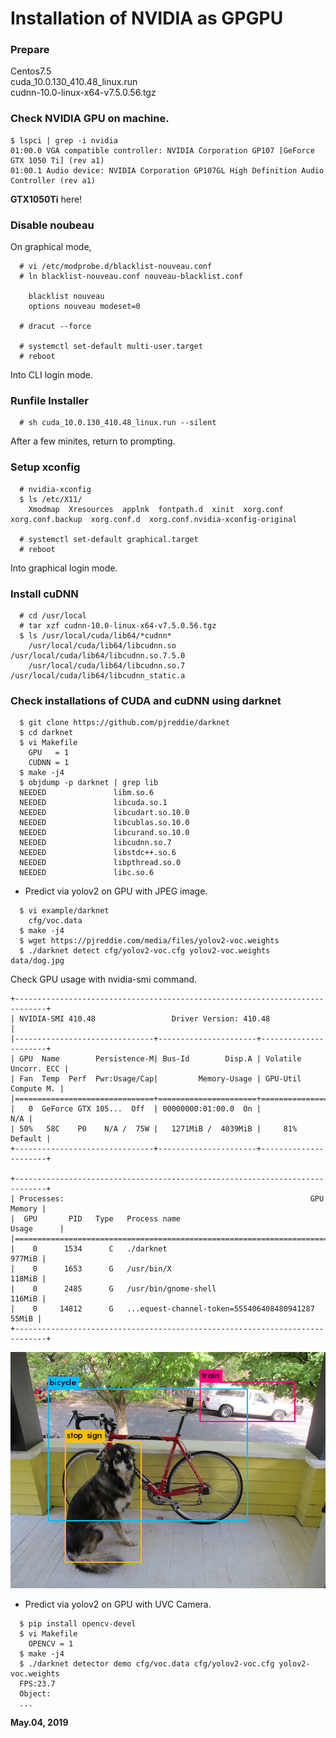 # Installation of NVIDIA as GPGPU  

### Prepare  
Centos7.5  
cuda_10.0.130_410.48_linux.run  
cudnn-10.0-linux-x64-v7.5.0.56.tgz  

### Check NVIDIA GPU on machine.  
```
$ lspci | grep -i nvidia
01:00.0 VGA compatible controller: NVIDIA Corporation GP107 [GeForce GTX 1050 Ti] (rev a1)
01:00.1 Audio device: NVIDIA Corporation GP107GL High Definition Audio Controller (rev a1)
```
**GTX1050Ti** here!  

### Disable noubeau  

On graphical mode,  
```
  # vi /etc/modprobe.d/blacklist-nouveau.conf
  # ln blacklist-nouveau.conf nouveau-blacklist.conf

    blacklist nouveau
    options nouveau modeset=0

  # dracut --force

  # systemctl set-default multi-user.target
  # reboot
```
Into CLI login mode.  

### Runfile Installer  
```
  # sh cuda_10.0.130_410.48_linux.run --silent
```
After a few minites, return to prompting.  

### Setup xconfig
```
  # nvidia-xconfig
  $ ls /etc/X11/
    Xmodmap  Xresources  applnk  fontpath.d  xinit  xorg.conf  xorg.conf.backup  xorg.conf.d  xorg.conf.nvidia-xconfig-original

  # systemctl set-default graphical.target
  # reboot
```
Into graphical login mode.  

### Install cuDNN  

```
  # cd /usr/local
  # tar xzf cudnn-10.0-linux-x64-v7.5.0.56.tgz
  $ ls /usr/local/cuda/lib64/*cudnn*
    /usr/local/cuda/lib64/libcudnn.so    /usr/local/cuda/lib64/libcudnn.so.7.5.0
    /usr/local/cuda/lib64/libcudnn.so.7  /usr/local/cuda/lib64/libcudnn_static.a

```

### Check installations of CUDA and cuDNN using darknet
```
  $ git clone https://github.com/pjreddie/darknet
  $ cd darknet
  $ vi Makefile
    GPU   = 1
    CUDNN = 1
  $ make -j4
  $ objdump -p darknet | grep lib
  NEEDED               libm.so.6
  NEEDED               libcuda.so.1
  NEEDED               libcudart.so.10.0
  NEEDED               libcublas.so.10.0
  NEEDED               libcurand.so.10.0
  NEEDED               libcudnn.so.7
  NEEDED               libstdc++.so.6
  NEEDED               libpthread.so.0
  NEEDED               libc.so.6
```

- Predict via yolov2 on GPU with JPEG image.  

```
  $ vi example/darknet
    cfg/voc.data
  $ make -j4
  $ wget https://pjreddie.com/media/files/yolov2-voc.weights
  $ ./darknet detect cfg/yolov2-voc.cfg yolov2-voc.weights data/dog.jpg
```
Check GPU usage with nvidia-smi command.
```
+-----------------------------------------------------------------------------+
| NVIDIA-SMI 410.48                 Driver Version: 410.48                    |
|-------------------------------+----------------------+----------------------+
| GPU  Name        Persistence-M| Bus-Id        Disp.A | Volatile Uncorr. ECC |
| Fan  Temp  Perf  Pwr:Usage/Cap|         Memory-Usage | GPU-Util  Compute M. |
|===============================+======================+======================|
|   0  GeForce GTX 105...  Off  | 00000000:01:00.0  On |                  N/A |
| 50%   58C    P0    N/A /  75W |   1271MiB /  4039MiB |     81%      Default |
+-------------------------------+----------------------+----------------------+
                                                                               
+-----------------------------------------------------------------------------+
| Processes:                                                       GPU Memory |
|  GPU       PID   Type   Process name                             Usage      |
|=============================================================================|
|    0      1534      C   ./darknet                                    977MiB |
|    0      1653      G   /usr/bin/X                                   118MiB |
|    0      2485      G   /usr/bin/gnome-shell                         116MiB |
|    0     14812      G   ...equest-channel-token=555406408480941287    55MiB |
+-----------------------------------------------------------------------------+
```

![](predictions.jpg)  

- Predict via yolov2 on GPU with UVC Camera.  

```
  $ pip install opencv-devel
  $ vi Makefile
    OPENCV = 1
  $ make -j4
  $ ./darknet detector demo cfg/voc.data cfg/yolov2-voc.cfg yolov2-voc.weights
  FPS:23.7
  Object:
  ...
```

**May.04, 2019**  
